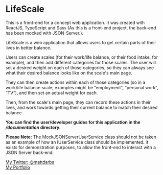 # LifeScale

This is a front-end for a concept web application. It was created with ReactJS, TypeScript and Sass (As this is a front-end project, the back-end has been mocked with JSON-Server.).

LifeScale is a web application that allows users to get certain parts of their lives in better balance.

Users can create scales (for their work/life balance, or their food intake, for example), and then add different categories for those scales. The user will set a desired weight on each of those categories, so they can always see what their desired balance looks like on the scale's main page.

They can then create actions within each of those categories (so in a work/life balance scale, examples might be “employment”, “personal work”, “TV”), and then set an actual weight for each.

Then, from the scale's main page, they can record these actions in their lives, and work towards getting their current balance to match their desired balance.

**You can find the user/developer guides for this application in the */documentation* directory.**

**Please Note:** The MockJSONServerUserService class should not be taken as an example of how an IUserService class should be implemented. It exists for demonstration purposes, to allow the front-end to interact with a JSON Server back-end.

[My Twitter: @mattdarbs](http://twitter.com/mattdarbs)  
[My Portfolio](http://md-developer.uk)
